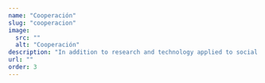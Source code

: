 ```yaml
---
name: "Cooperación"
slug: "cooperacion"
image:
  src: ""
  alt: "Cooperación"
description: "In addition to research and technology applied to social change, the Salvador Soler Foundation has also invested in direct action. Since its creation, it has developed international cooperation projects for development in West Africa, especially in Benin and Tanzania."
url: ""
order: 3
---
```

